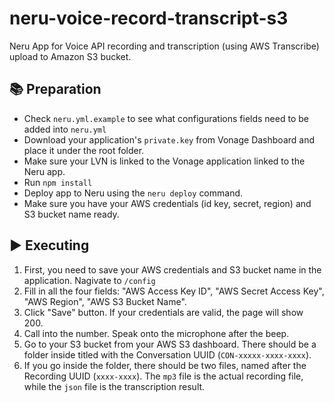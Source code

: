 # neru-voice-record-transcript-s3
Neru App for Voice API recording and transcription (using AWS Transcribe) upload to Amazon S3 bucket.

## 📚 Preparation
- Check `neru.yml.example` to see what configurations fields need to be added into `neru.yml`
- Download your application's `private.key` from Vonage Dashboard and place it under the root folder.
- Make sure your LVN is linked to the Vonage application linked to the Neru app.
- Run `npm install`
- Deploy app to Neru using the `neru deploy` command.
- Make sure you have your AWS credentials (id key, secret, region) and S3 bucket name ready.

## ▶️ Executing
1. First, you need to save your AWS credentials and S3 bucket name in the application. Nagivate to `/config`
2. Fill in all the four fields: "AWS Access Key ID", "AWS Secret Access Key", "AWS Region", "AWS S3 Bucket Name".
3. Click "Save" button. If your credentials are valid, the page will show 200.
4. Call into the number. Speak onto the microphone after the beep.
5. Go to your S3 bucket from your AWS S3 dashboard. There should be a folder inside titled with the Conversation UUID (`CON-xxxxx-xxxx-xxxx`).
6. If you go inside the folder, there should be two files, named after the Recording UUID (`xxxx-xxxx`). The `mp3` file is the actual recording file, while the `json` file is the transcription result.